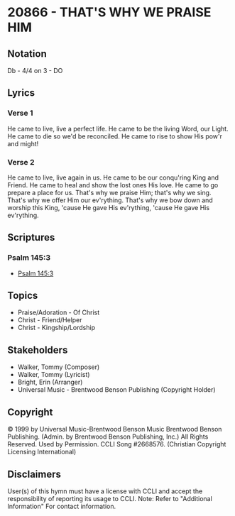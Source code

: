 # 20866 - THAT'S WHY WE PRAISE HIM

## Notation

Db - 4/4 on 3 - DO

## Lyrics

### Verse 1

He came to live, live a perfect life. He came to be the living Word, our Light. He came to die so we'd be reconciled. He came to rise to show His pow'r and might!

### Verse 2

He came to live, live again in us. He came to be our conqu'ring King and Friend. He came to heal and show the lost ones His love. He came to go prepare a place for us. That's why we praise Him; that's why we sing. That's why we offer Him our ev'rything. That's why we bow down and worship this King, 'cause He gave His ev'rything, 'cause He gave His ev'rything. 


## Scriptures

### Psalm 145:3

- [Psalm 145:3](https://www.biblegateway.com/passage/?search=Psalm%20145%3A3)


## Topics

- Praise/Adoration - Of Christ
- Christ - Friend/Helper
- Christ - Kingship/Lordship

## Stakeholders

- Walker, Tommy (Composer)
- Walker, Tommy (Lyricist)
- Bright, Erin (Arranger)
- Universal Music - Brentwood Benson Publishing (Copyright Holder)

## Copyright

© 1999 by Universal Music-Brentwood Benson Music Brentwood Benson Publishing. (Admin. by Brentwood Benson Publishing, Inc.) All Rights Reserved. Used by Permission. CCLI Song #2668576.
(Christian Copyright Licensing International)

## Disclaimers

User(s) of this hymn must have a license with CCLI and accept the responsibility of reporting its usage to CCLI.
Note: Refer to "Additional Information" For contact information.

